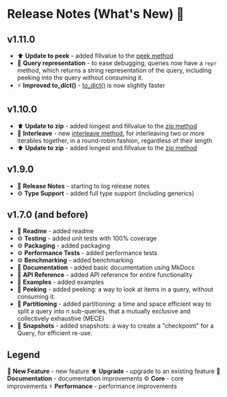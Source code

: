 # Release Notes (What's New) 🤩

## v1.11.0
* ⬆️ **Update to peek** - added fillvalue to the [peek method](code_api/peeking.md)
* 🌟 **Query representation** - to ease debugging, queries now have a `repr` method, 
which returns a string representation of the query, including peeking into the query
without consuming it.
* ⚡️ **Improved to_dict()** - [to_dict()](code_api/mapper_methods.md#fliq.query.Query.to_dict)
is now slightly faster

## v1.10.0

* ⬆️ **Update to zip** - added longest and fillvalue to the [zip method](code_api/mapper_methods.md#fliq.query.Query.zip)
* 🌟 **Interleave** - new [interleave method](code_api/mapper_methods.md#fliq.query.Query.interleave), for 
interleaving two or more iterables together, in a round-robin fashion, regardless of their length
* ⬆️ **Update to zip** - added longest and fillvalue to the [zip method](code_api/mapper_methods.md#fliq.query.Query.zip)

## v1.9.0

* 📝 **Release Notes** - starting to log release notes
* ⚙️ **Type Support** - added full type support (including generics)

## v1.7.0 (and before)

* 📝 **Readme** - added readme
* ⚙️ **Testing** - added unit tests with 100% coverage
* ⚙️ **Packaging** - added packaging
* ⚙️ **Performance Tests** - added performance tests
* ⚙️ **Benchmarking** - added benchmarking
* 📝 **Documentation** - added basic documentation using MkDocs
* 📝 **API Reference** - added API reference for entire functionality
* 📝 **Examples** - added examples
* 🌟 **Peeking** - added peeking: a way to look at items in a query, without consuming it.
* 🌟 **Partitioning** - added partitioning: a time and space efficient way to split a query into n sub-queries, 
that a mutually exclusive and collectively exhaustive (MECE)
* 🌟 **Snapshots** - added snapshots: a way to create a "checkpoint" for a Query, for efficient re-use.

## Legend

🌟 **New Feature** - new feature
⬆️ **Upgrade** - upgrade to an existing feature
📝 **Documentation** - documentation improvements
⚙️ **Core** - core improvements
⚡️ **Performance** - performance improvements